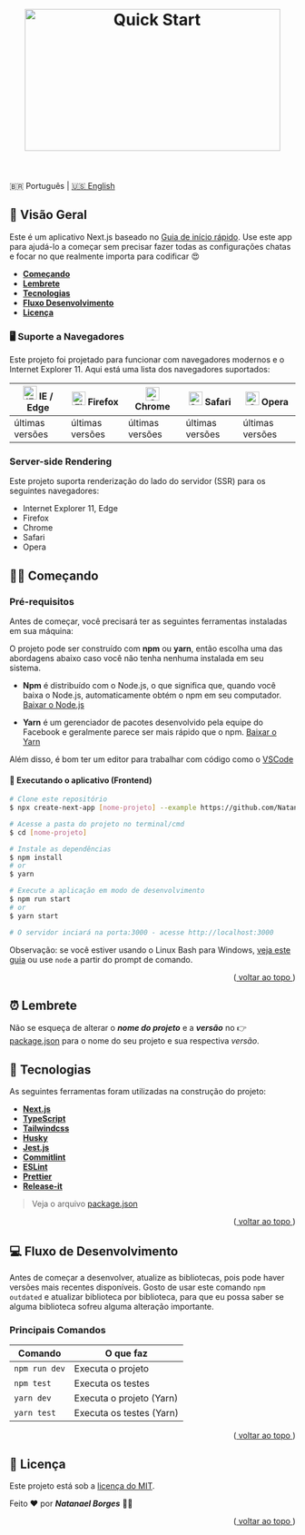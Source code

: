 <div id="top"></div>
<h1 align="center">
<br>
<img src="https://res.cloudinary.com/duugdpulf/image/upload/v1633037461/quickstart_selwus.png" alt="Quick Start"  height="250"  width="450">
<br><br>
</h1>

🇧🇷 Português | [🇺🇸 English](./README.md)

## 🔖 Visão Geral
Este é um aplicativo Next.js baseado no [Guia de início rápido](https://nextjs.org/docs/getting-started). Use este app para ajudá-lo a começar sem precisar fazer todas as configurações chatas e focar no que realmente importa para codificar 😍

- **<a href="#%EF%B8%8F-começando">Começando</a>**
- **<a href="#-lembrete">Lembrete</a>**
- **<a href="#-tecnologias">Tecnologias</a>**
- **<a href="#-fluxo-de-desenvolvimento">Fluxo Desenvolvimento</a>**
- **<a href="#-licença">Licença</a>**

### 🖥️ Suporte a Navegadores

Este projeto foi projetado para funcionar com navegadores modernos e o Internet Explorer 11. Aqui está uma lista dos navegadores suportados:

|<img  src="https://raw.githubusercontent.com/alrra/browser-logos/master/src/edge/edge_48x48.png"  alt="IE / Edge"  width="24px"  height="24px" /> IE / Edge | <img  src="https://raw.githubusercontent.com/alrra/browser-logos/master/src/firefox/firefox_48x48.png"  alt="Firefox"  width="24px"  height="24px" /> Firefox | <img  src="https://raw.githubusercontent.com/alrra/browser-logos/master/src/chrome/chrome_48x48.png"  alt="Chrome"  width="24px"  height="24px" /> Chrome | <img  src="https://raw.githubusercontent.com/alrra/browser-logos/master/src/safari/safari_48x48.png"  alt="Safari"  width="24px"  height="24px" /> Safari | <img  src="https://raw.githubusercontent.com/alrra/browser-logos/master/src/opera/opera_48x48.png"  alt="Opera"  width="24px"  height="24px" /> Opera
| --- | --- | --- | --- | --- |
| últimas versões | últimas versões | últimas versões | últimas versões | últimas versões |

### Server-side Rendering

Este projeto suporta renderização do lado do servidor (SSR) para os seguintes navegadores:

-   Internet Explorer 11, Edge
-   Firefox
-   Chrome
-   Safari
-   Opera

## 🏃‍♂️ Começando

### Pré-requisitos

Antes de começar, você precisará ter as seguintes ferramentas instaladas em sua máquina:

O projeto pode ser construído com **npm** ou **yarn**, então escolha uma das abordagens abaixo caso você não tenha nenhuma instalada em seu sistema.

 - **Npm** é distribuído com o Node.js, o que significa que, quando você baixa o Node.js, automaticamente obtém o npm em seu computador. [Baixar o Node.js](https://nodejs.org/)

- **Yarn** é um gerenciador de pacotes desenvolvido pela equipe do Facebook e geralmente parece ser mais rápido que o npm. [Baixar o Yarn](https://yarnpkg.com/)

Além disso, é bom ter um editor para trabalhar com código como o [VSCode](https://code.visualstudio.com/)

#### 🧭 Executando o aplicativo (Frontend)

```bash
# Clone este repositório
$ npx create-next-app [nome-projeto] --example https://github.com/NatanaelBorges/next-quick-start

# Acesse a pasta do projeto no terminal/cmd
$ cd [nome-projeto]

# Instale as dependências
$ npm install
# or
$ yarn

# Execute a aplicação em modo de desenvolvimento
$ npm run start
# or
$ yarn start

# O servidor inciará na porta:3000 - acesse http://localhost:3000
```
Observação: se você estiver usando o Linux Bash para Windows,  [veja este guia](https://www.howtogeek.com/261575/how-to-run-graphical-linux-desktop-applications-from-windows-10s-bash-shell/)  ou use  `node`  a partir do prompt de comando.

<p align="right">(<a href="#top"> voltar ao topo </a>)</p>

## ⏰ Lembrete

Não se esqueça de alterar o ***nome do projeto*** e a ***versão*** no 👉 [package.json](https://github.com/NatanaelBorges/next-quick-start/blob/main/package.json) para o nome do seu projeto e sua respectiva *versão*.

## 💾 Tecnologias

As seguintes ferramentas foram utilizadas na construção do projeto:

- **[Next.js](https://nextjs.org)**
- **[TypeScript](https://www.typescriptlang.org/)**
- **[Tailwindcss](https://tailwindcss.com/)**
- **[Husky](https://www.npmjs.com/package/husky)**
- **[Jest.js](https://jestjs.io/)**
- **[Commitlint](https://commitlint.js.org/#/)**
- **[ESLint](https://eslint.org/)**
- **[Prettier](https://prettier.io/)**
- **[Release-it](https://github.com/release-it/release-it)**

> Veja o arquivo  [package.json](https://github.com/NatanaelBorges/next-quick-start/blob/main/package.json)

<p align="right">(<a href="#top"> voltar ao topo </a>)</p>

## 💻 Fluxo de Desenvolvimento

Antes de começar a desenvolver, atualize as bibliotecas, pois pode haver versões mais recentes disponíveis. Gosto de usar este comando `npm outdated` e atualizar biblioteca por biblioteca, para que eu possa saber se alguma biblioteca sofreu alguma alteração importante.

### Principais Comandos

| Comando| O que faz |
|--|--|
| `npm run dev` | Executa o projeto |
| `npm test` | Executa os testes | 
| `yarn dev` | Executa o projeto (Yarn) | 
| `yarn test` | Executa os testes (Yarn) | 

<p align="right">(<a href="#top"> voltar ao topo </a>)</p>

## 📝 Licença

Este projeto está sob a [licença do MIT](https://github.com/NatanaelBorges/next-quick-start/blob/main/LICENSE).

Feito ❤️ por ***Natanael Borges*** 👋🏽

<p align="right">(<a href="#top"> voltar ao topo </a>)</p>
